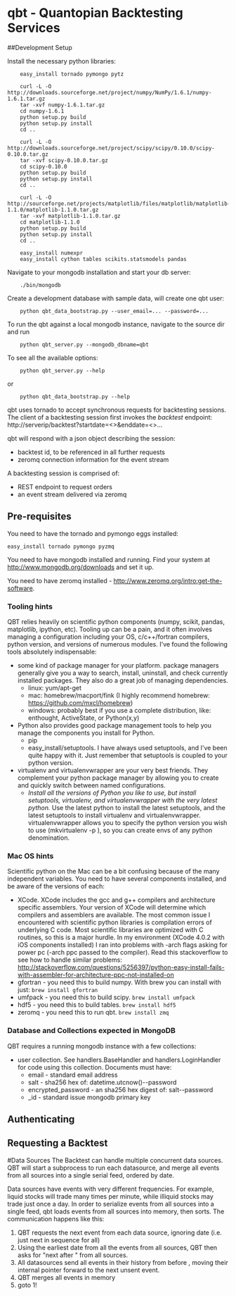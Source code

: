 # qbt - Quantopian Backtesting Services

##Development Setup

Install the necessary python libraries:

```
	easy_install tornado pymongo pytz
	
	curl -L -O http://downloads.sourceforge.net/project/numpy/NumPy/1.6.1/numpy-1.6.1.tar.gz
	tar -xvf numpy-1.6.1.tar.gz
	cd numpy-1.6.1
	python setup.py build
	python setup.py install
	cd ..
	
	curl -L -O http://downloads.sourceforge.net/project/scipy/scipy/0.10.0/scipy-0.10.0.tar.gz
	tar -xvf scipy-0.10.0.tar.gz
	cd scipy-0.10.0
	python setup.py build
	python setup.py install
	cd ..
	
	curl -L -O http://sourceforge.net/projects/matplotlib/files/matplotlib/matplotlib-1.1.0/matplotlib-1.1.0.tar.gz
	tar -xvf matplotlib-1.1.0.tar.gz
	cd matplotlib-1.1.0
	python setup.py build
	python setup.py install
	cd ..
	
	easy_install numexpr 
	easy_install cython tables scikits.statsmodels pandas 
```

Navigate to your mongodb installation and start your db server:

```
	./bin/mongodb 
```


Create a development database with sample data, will create one qbt user:

```
	python qbt_data_bootstrap.py --user_email=... --password=...
```

To run the qbt against a local mongodb instance, navigate to the source dir and run

```
	python qbt_server.py --mongodb_dbname=qbt 
```

To see all the available options:

```
	python qbt_server.py --help
```

or

```
	python qbt_data_bootstrap.py --help
```
	

qbt uses tornado to accept synchronous requests for backtesting sessions. 
The client of a backtesting session first invokes the _backtest_ endpoint:
http://serverip/backtest?startdate=<>&enddate=<>...

qbt will respond with a json object describing the session:

- backtest id, to be referenced in all further requests
- zeromq connection information for the event stream

A backtesting session is comprised of:

- REST endpoint to request orders 
- an event stream delivered via zeromq

## Pre-requisites
You need to have the tornado and pymongo eggs installed:
	
	easy_install tornado pymongo pyzmq

You need to have mongodb installed and running. Find your system at http://www.mongodb.org/downloads and set it up.

You need to have zeromq installed - http://www.zeromq.org/intro:get-the-software. 

### Tooling hints
QBT relies heavily on scientific python components (numpy, scikit, pandas, matplotlib, ipython, etc). Tooling up can be a pain, and it often involves managing a configuration including your OS, c/c++/fortran compilers, python version, and versions of numerous modules. I've found the following tools absolutely indispensable: 

- some kind of package manager for your platform. package managers generally give you a way to search, install, uninstall, and check currently installed packages. They also do a great job of managing dependencies.
   - linux: yum/apt-get
   - mac: homebrew/macport/fink (I highly recommend homebrew: https://github.com/mxcl/homebrew) 
   - windows: probably best if you use a complete distribution, like: enthought, ActiveState, or Python(x,y)
- Python also provides good package management tools to help you manage the components you install for Python.
   - pip 
   - easy_install/setuptools. I have always used setuptools, and I've been quite happy with it. Just remember that setuptools is coupled to your python version. 
- virtualenv and virtualenvwrapper are your very best friends. They complement your python package manager by allowing you to create and quickly switch between named configurations.
    - *Install all the versions of Python you like to use, but install setuptools, virtualenv, and virtualenvwrapper with the very latest python.* Use the latest python to install the latest setuptools, and the latest setuptools to install virtualenv and virtualenvwrapper. virtualenvwrapper allows you to specify the python version you wish to use (mkvirtualenv -p <python executable> <env name>), so you can create envs of any python denomination.

### Mac OS hints

Scientific python on the Mac can be a bit confusing because of the many independent variables. You need to have several components installed, and be aware of the versions of each:

- XCode. XCode includes the gcc and g++ compilers and architecture specific assemblers. Your version of XCode will determine which compilers and assemblers are available. The most common issue I encountered with scientific python libraries is compilation errors of underlying C code. Most scientific libraries are optimized with C routines, so this is a major hurdle. In my environment (XCode 4.0.2 with iOS components installed) I ran into problems with -arch flags asking for power pc (-arch ppc passed to the compiler). Read this stackoverflow to see how to handle similar problems: http://stackoverflow.com/questions/5256397/python-easy-install-fails-with-assembler-for-architecture-ppc-not-installed-on
- gfortran 	- you need this to build numpy. With brew you can install with just: ```brew install gfortran```
- umfpack 	- you need this to build scipy. ```brew install umfpack```
- hdf5	 	- you need this to build tables. ```brew install hdf5```
- zeromq 	- you need this to run qbt. ```brew install zmq``` 

### Database and Collections expected in MongoDB ###
QBT requires a running mongodb instance with a few collections:

- user collection. See handlers.BaseHandler and handlers.LoginHandler for code using this collection. Documents must have:
	- email - standard email address
	- salt - sha256 hex of: datetime.utcnow()--password 
	- encrypted_password - an sha256 hex digest of: salt--password
	- _id - standard issue mongodb primary key

## Authenticating

## Requesting a Backtest

#Data Sources
The Backtest can handle multiple concurrent data sources. QBT will start a subprocess to run each datasource, and merge all events from all sources into a single serial feed, ordered by date.

Data sources have events with very different frequencies. For example, liquid stocks will trade many times per minute, while illiquid stocks may trade just once a day. In order to serialize events from all sources into a single feed, qbt loads events from all sources into memory, then sorts. The communication happens like this:
1. QBT requests the next event from each data source, ignoring date (i.e. just next in sequence for all)
2. Using the earliest date from all the events from all sources, QBT then asks for "next after <date>" from all sources. 
3. All datasources send all events in their history from before <date>, moving their internal pointer forward to the next unsent event.
4. QBT merges all events in memory
5. goto 1!
